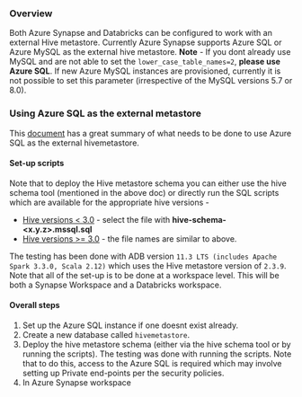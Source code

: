 ### Overview
Both Azure Synapse and Databricks can be configured to work with an external Hive metastore. Currently Azure Synapse supports Azure SQL or Azure MySQL as the external hive metastore. 
**Note** - If you dont already use MySQL and are not able to set the `lower_case_table_names=2`, **please use Azure SQL**. If new Azure MySQL instances are provisioned, currently it is not possible to set this parameter (irrespective of the MySQL versions 5.7 or 8.0).

### Using Azure SQL as the external metastore
This [document](https://learn.microsoft.com/en-us/azure/databricks/data/metastores/external-hive-metastore) has a great summary of what needs to be done to use Azure SQL as the external hivemetastore.

#### Set-up scripts
Note that to deploy the Hive metastore schema you can either use the hive schema tool (mentioned in the above doc) or directly run the SQL scripts which are available for the appropriate hive versions - 
* [Hive versions < 3.0](https://github.com/apache/hive/tree/master/metastore/scripts/upgrade/mssql) - select the file with **hive-schema-<x.y.z>.mssql.sql**
* [Hive versions >= 3.0](https://github.com/apache/hive/tree/master/standalone-metastore/metastore-server/src/main/sql/mssql) - the file names are similar to above.

The testing has been done with ADB version `11.3 LTS (includes Apache Spark 3.3.0, Scala 2.12)` which uses the Hive metastore version of `2.3.9`.
Note that all of the set-up is to be done at a workspace level. This will be both a Synapse Workspace and a Databricks workspace.

#### Overall steps
1. Set up the Azure SQL instance if one doesnt exist already.
2. Create a new database called `hivemetastore`.
3. Deploy the hive metastore schema (either via the hive schema tool or by running the scripts). The testing was done with running the scripts. Note that to do this, access to the Azure SQL is required which may involve setting up Private end-points per the security policies.
4. In Azure Synapse workspace
